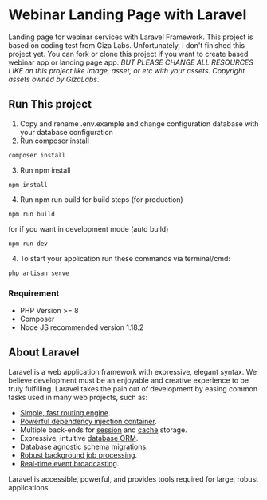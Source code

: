 # Webinar Landing Page with Laravel
Landing page for webinar services with Laravel Framework. This project is based on coding test from Giza Labs. Unfortunately, I don't finished this project yet.
You can fork or clone this project if you want to create based webinar app or landing page app. *BUT PLEASE CHANGE ALL RESOURCES LIKE on this project like Image, asset, or etc with your assets. Copyright assets owned by GizaLabs*.

## Run This project
1. Copy and rename .env.example and change configuration database with your database configuration
2. Run composer install
```
composer install
```
3. Run npm install
```
npm install
```
4. Run npm run build
for build steps (for production)
```
npm run build
```

for if you want in development mode (auto build)
```
npm run dev
```
4. To start your application run these commands
via terminal/cmd:
```
php artisan serve
```

### Requirement
- PHP Version >= 8
- Composer
- Node JS recommended version 1.18.2


## About Laravel

Laravel is a web application framework with expressive, elegant syntax. We believe development must be an enjoyable and creative experience to be truly fulfilling. Laravel takes the pain out of development by easing common tasks used in many web projects, such as:

- [Simple, fast routing engine](https://laravel.com/docs/routing).
- [Powerful dependency injection container](https://laravel.com/docs/container).
- Multiple back-ends for [session](https://laravel.com/docs/session) and [cache](https://laravel.com/docs/cache) storage.
- Expressive, intuitive [database ORM](https://laravel.com/docs/eloquent).
- Database agnostic [schema migrations](https://laravel.com/docs/migrations).
- [Robust background job processing](https://laravel.com/docs/queues).
- [Real-time event broadcasting](https://laravel.com/docs/broadcasting).

Laravel is accessible, powerful, and provides tools required for large, robust applications.
